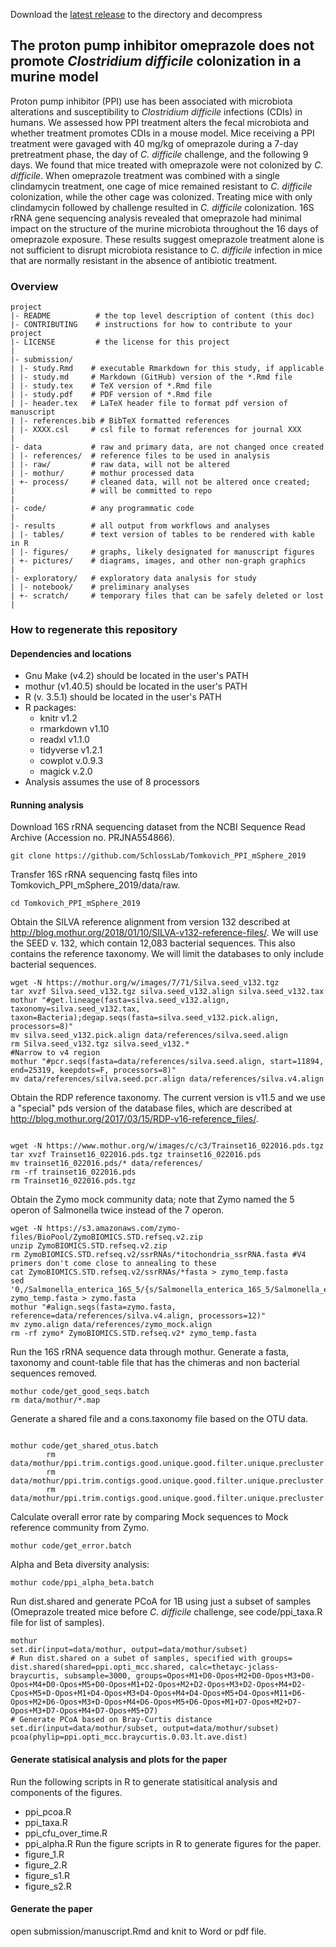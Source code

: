 Download the [latest release](https://github.com/SchlossLab/new_project/releases/latest) to the directory and decompress


## The proton pump inhibitor omeprazole does not promote *Clostridium difficile* colonization in a murine model

Proton pump inhibitor (PPI) use has been associated with microbiota alterations and susceptibility to *Clostridium difficile* infections (CDIs) in humans. We assessed how PPI treatment alters the fecal microbiota and whether treatment promotes CDIs in a mouse model. Mice receiving a PPI treatment were gavaged with 40 mg/kg of omeprazole during a 7-day pretreatment phase, the day of *C. difficile* challenge, and the following 9 days. We found that mice treated with omeprazole were not colonized by *C. difficile*. When omeprazole treatment was combined with a single clindamycin treatment, one cage of mice remained resistant to *C. difficile* colonization, while the other cage was colonized. Treating mice with only clindamycin followed by challenge resulted in *C. difficile* colonization. 16S rRNA gene sequencing analysis revealed that omeprazole had minimal impact on the structure of the murine microbiota throughout the 16 days of omeprazole exposure. These results suggest omeprazole treatment alone is not sufficient to disrupt microbiota resistance to *C. difficile* infection in mice that are normally resistant in the absence of antibiotic treatment. 


### Overview

	project
	|- README          # the top level description of content (this doc)
	|- CONTRIBUTING    # instructions for how to contribute to your project
	|- LICENSE         # the license for this project
	|
	|- submission/
	| |- study.Rmd    # executable Rmarkdown for this study, if applicable
	| |- study.md     # Markdown (GitHub) version of the *.Rmd file
	| |- study.tex    # TeX version of *.Rmd file
	| |- study.pdf    # PDF version of *.Rmd file
	| |- header.tex   # LaTeX header file to format pdf version of manuscript
	| |- references.bib # BibTeX formatted references
	| |- XXXX.csl     # csl file to format references for journal XXX
	|
	|- data           # raw and primary data, are not changed once created
	| |- references/  # reference files to be used in analysis
	| |- raw/         # raw data, will not be altered
	| |- mothur/      # mothur processed data
	| +- process/     # cleaned data, will not be altered once created;
	|                 # will be committed to repo
	|
	|- code/          # any programmatic code
	|
	|- results        # all output from workflows and analyses
	| |- tables/      # text version of tables to be rendered with kable in R
	| |- figures/     # graphs, likely designated for manuscript figures
	| +- pictures/    # diagrams, images, and other non-graph graphics
	|
	|- exploratory/   # exploratory data analysis for study
	| |- notebook/    # preliminary analyses
	| +- scratch/     # temporary files that can be safely deleted or lost
	|


### How to regenerate this repository

#### Dependencies and locations
* Gnu Make (v4.2) should be located in the user's PATH
* mothur (v1.40.5) should be located in the user's PATH
* R (v. 3.5.1) should be located in the user's PATH
* R packages:
  * knitr v1.2
  * rmarkdown v1.10
  * readxl v1.1.0
  * tidyverse v1.2.1
  * cowplot v.0.9.3
  * magick v.2.0
* Analysis assumes the use of 8 processors


#### Running analysis
Download 16S rRNA sequencing dataset from the NCBI Sequence Read Archive (Accession no. PRJNA554866).
```
git clone https://github.com/SchlossLab/Tomkovich_PPI_mSphere_2019
```
Transfer 16S rRNA sequencing fastq files into Tomkovich_PPI_mSphere_2019/data/raw.
```
cd Tomkovich_PPI_mSphere_2019
```
Obtain the SILVA reference alignment from version 132 described at http://blog.mothur.org/2018/01/10/SILVA-v132-reference-files/. We will use the SEED v. 132, which contain 12,083 bacterial sequences. This also contains the reference taxonomy. We will limit the databases to only include bacterial sequences.
```
wget -N https://mothur.org/w/images/7/71/Silva.seed_v132.tgz
tar xvzf Silva.seed_v132.tgz silva.seed_v132.align silva.seed_v132.tax
mothur "#get.lineage(fasta=silva.seed_v132.align, taxonomy=silva.seed_v132.tax, taxon=Bacteria);degap.seqs(fasta=silva.seed_v132.pick.align, processors=8)"
mv silva.seed_v132.pick.align data/references/silva.seed.align
rm Silva.seed_v132.tgz silva.seed_v132.*
#Narrow to v4 region
mothur "#pcr.seqs(fasta=data/references/silva.seed.align, start=11894, end=25319, keepdots=F, processors=8)"
mv data/references/silva.seed.pcr.align data/references/silva.v4.align
```
Obtain the RDP reference taxonomy. The current version is v11.5 and we use a "special" pds version of the database files, which are described at http://blog.mothur.org/2017/03/15/RDP-v16-reference_files/.
```

wget -N https://www.mothur.org/w/images/c/c3/Trainset16_022016.pds.tgz
tar xvzf Trainset16_022016.pds.tgz trainset16_022016.pds
mv trainset16_022016.pds/* data/references/
rm -rf trainset16_022016.pds
rm Trainset16_022016.pds.tgz
```
Obtain the Zymo mock community data; note that Zymo named the 5 operon of Salmonella twice instead of the 7 operon.
```
wget -N https://s3.amazonaws.com/zymo-files/BioPool/ZymoBIOMICS.STD.refseq.v2.zip
unzip ZymoBIOMICS.STD.refseq.v2.zip
rm ZymoBIOMICS.STD.refseq.v2/ssrRNAs/*itochondria_ssrRNA.fasta #V4 primers don't come close to annealing to these
cat ZymoBIOMICS.STD.refseq.v2/ssrRNAs/*fasta > zymo_temp.fasta
sed '0,/Salmonella_enterica_16S_5/{s/Salmonella_enterica_16S_5/Salmonella_enterica_16S_7/}' zymo_temp.fasta > zymo.fasta
mothur "#align.seqs(fasta=zymo.fasta, reference=data/references/silva.v4.align, processors=12)"
mv zymo.align data/references/zymo_mock.align
rm -rf zymo* ZymoBIOMICS.STD.refseq.v2* zymo_temp.fasta
```
Run the 16S rRNA sequence data through mothur.
Generate a fasta, taxonomy and count-table file that has the chimeras and non bacterial sequences removed.
```
mothur code/get_good_seqs.batch
rm data/mothur/*.map
```
Generate a shared file and a cons.taxonomy file based on the OTU data.
```

mothur code/get_shared_otus.batch
        rm data/mothur/ppi.trim.contigs.good.unique.good.filter.unique.precluster.denovo.uchime.pick.pick.pick.count_table
        rm data/mothur/ppi.trim.contigs.good.unique.good.filter.unique.precluster.pick.pick.pick.fasta
        rm data/mothur/ppi.trim.contigs.good.unique.good.filter.unique.precluster.pick.pds.wang.pick.pick.taxonomy
```
Calculate overall error rate by comparing Mock sequences to Mock reference community from Zymo.
```
mothur code/get_error.batch
```
Alpha and Beta diversity analysis:
```
mothur code/ppi_alpha_beta.batch
```

Run dist.shared and generate PCoA for 1B using just a subset of samples (Omeprazole treated mice before *C. difficile* challenge, see code/ppi_taxa.R file for list of samples).
```
mothur
set.dir(input=data/mothur, output=data/mothur/subset)
# Run dist.shared on a subet of samples, specified with groups=
dist.shared(shared=ppi.opti_mcc.shared, calc=thetayc-jclass-braycurtis, subsample=3000, groups=Opos+M1+D0-Opos+M2+D0-Opos+M3+D0-Opos+M4+D0-Opos+M5+D0-Opos+M1+D2-Opos+M2+D2-Opos+M3+D2-Opos+M4+D2-Cpos+M5+D-Opos+M1+D4-Opos+M3+D4-Opos+M4+D4-Opos+M5+D4-Opos+M11+D6-Opos+M2+D6-Opos+M3+D-Opos+M4+D6-Opos+M5+D6-Opos+M1+D7-Opos+M2+D7-Opos+M3+D7-Opos+M4+D7-Opos+M5+D7)
# Generate PCoA based on Bray-Curtis distance
set.dir(input=data/mothur/subset, output=data/mothur/subset)
pcoa(phylip=ppi.opti_mcc.braycurtis.0.03.lt.ave.dist)
```
#### Generate statisical analysis and plots for the paper
Run the following scripts in R to generate statisitical analysis and components of the figures.
* ppi_pcoa.R
* ppi_taxa.R
* ppi_cfu_over_time.R
* ppi_alpha.R
Run the figure scripts in R to generate figures for the paper.
* figure_1.R
* figure_2.R
* figure_s1.R
* figure_s2.R

#### Generate the paper
open submission/manuscript.Rmd and knit to Word or pdf file.